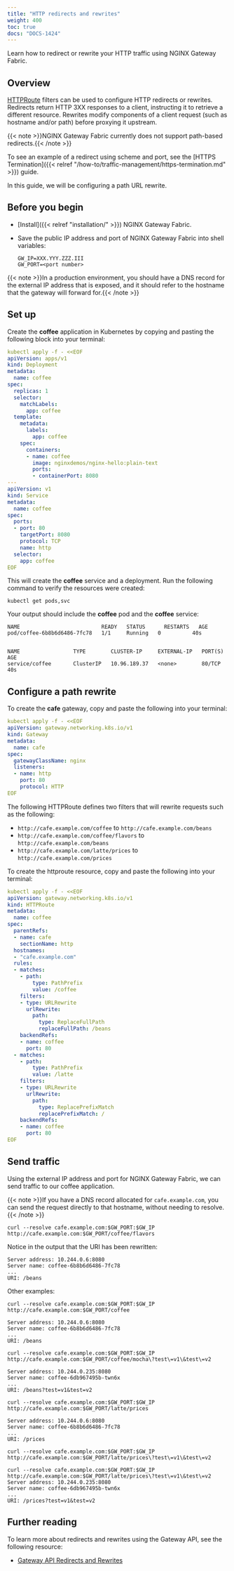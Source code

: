 ```yaml
---
title: "HTTP redirects and rewrites"
weight: 400
toc: true
docs: "DOCS-1424"
---
```


Learn how to redirect or rewrite your HTTP traffic using NGINX Gateway Fabric.

## Overview

[HTTPRoute](https://gateway-api.sigs.k8s.io/api-types/httproute/) filters can be used to configure HTTP redirects or rewrites. Redirects return HTTP 3XX responses to a client, instructing it to retrieve a different resource. Rewrites modify components of a client request (such as hostname and/or path) before proxying it upstream.

{{< note >}}NGINX Gateway Fabric currently does not support path-based redirects.{{< /note >}}

To see an example of a redirect using scheme and port, see the [HTTPS Termination]({{< relref "/how-to/traffic-management/https-termination.md" >}}) guide.

In this guide, we will be configuring a path URL rewrite.

## Before you begin

- [Install]({{< relref "installation/" >}}) NGINX Gateway Fabric.
- Save the public IP address and port of NGINX Gateway Fabric into shell variables:

   ```text
   GW_IP=XXX.YYY.ZZZ.III
   GW_PORT=<port number>
   ```

{{< note >}}In a production environment, you should have a DNS record for the external IP address that is exposed, and it should refer to the hostname that the gateway will forward for.{{< /note >}}

## Set up

Create the **coffee** application in Kubernetes by copying and pasting the following block into your terminal:

```yaml
kubectl apply -f - <<EOF
apiVersion: apps/v1
kind: Deployment
metadata:
  name: coffee
spec:
  replicas: 1
  selector:
    matchLabels:
      app: coffee
  template:
    metadata:
      labels:
        app: coffee
    spec:
      containers:
      - name: coffee
        image: nginxdemos/nginx-hello:plain-text
        ports:
        - containerPort: 8080
---
apiVersion: v1
kind: Service
metadata:
  name: coffee
spec:
  ports:
  - port: 80
    targetPort: 8080
    protocol: TCP
    name: http
  selector:
    app: coffee
EOF
```

This will create the **coffee** service and a deployment. Run the following command to verify the resources were created:

```shell
kubectl get pods,svc
```

Your output should include the **coffee** pod and the **coffee** service:

```text
NAME                          READY   STATUS      RESTARTS   AGE
pod/coffee-6b8b6d6486-7fc78   1/1     Running   0          40s


NAME                 TYPE        CLUSTER-IP     EXTERNAL-IP   PORT(S)   AGE
service/coffee       ClusterIP   10.96.189.37   <none>        80/TCP    40s
```

## Configure a path rewrite

To create the **cafe** gateway, copy and paste the following into your terminal:

```yaml
kubectl apply -f - <<EOF
apiVersion: gateway.networking.k8s.io/v1
kind: Gateway
metadata:
  name: cafe
spec:
  gatewayClassName: nginx
  listeners:
  - name: http
    port: 80
    protocol: HTTP
EOF
```

The following HTTPRoute defines two filters that will rewrite requests such as the following:

- `http://cafe.example.com/coffee` to `http://cafe.example.com/beans`
- `http://cafe.example.com/coffee/flavors` to `http://cafe.example.com/beans`
- `http://cafe.example.com/latte/prices` to `http://cafe.example.com/prices`

To create the httproute resource, copy and paste the following into your terminal:

```yaml
kubectl apply -f - <<EOF
apiVersion: gateway.networking.k8s.io/v1
kind: HTTPRoute
metadata:
  name: coffee
spec:
  parentRefs:
  - name: cafe
    sectionName: http
  hostnames:
  - "cafe.example.com"
  rules:
  - matches:
    - path:
        type: PathPrefix
        value: /coffee
    filters:
    - type: URLRewrite
      urlRewrite:
        path:
          type: ReplaceFullPath
          replaceFullPath: /beans
    backendRefs:
    - name: coffee
      port: 80
  - matches:
    - path:
        type: PathPrefix
        value: /latte
    filters:
    - type: URLRewrite
      urlRewrite:
        path:
          type: ReplacePrefixMatch
          replacePrefixMatch: /
    backendRefs:
    - name: coffee
      port: 80
EOF
```

## Send traffic

Using the external IP address and port for NGINX Gateway Fabric, we can send traffic to our coffee application.

{{< note >}}If you have a DNS record allocated for `cafe.example.com`, you can send the request directly to that hostname, without needing to resolve.{{< /note >}}

```shell
curl --resolve cafe.example.com:$GW_PORT:$GW_IP http://cafe.example.com:$GW_PORT/coffee/flavors
```

Notice in the output that the URI has been rewritten:

```text
Server address: 10.244.0.6:8080
Server name: coffee-6b8b6d6486-7fc78
...
URI: /beans
```

Other examples:

```shell
curl --resolve cafe.example.com:$GW_PORT:$GW_IP http://cafe.example.com:$GW_PORT/coffee
```

```text
Server address: 10.244.0.6:8080
Server name: coffee-6b8b6d6486-7fc78
...
URI: /beans
```

```shell
curl --resolve cafe.example.com:$GW_PORT:$GW_IP http://cafe.example.com:$GW_PORT/coffee/mocha\?test\=v1\&test\=v2
```

```text
Server address: 10.244.0.235:8080
Server name: coffee-6db967495b-twn6x
...
URI: /beans?test=v1&test=v2
```

```shell
curl --resolve cafe.example.com:$GW_PORT:$GW_IP http://cafe.example.com:$GW_PORT/latte/prices
```

```text
Server address: 10.244.0.6:8080
Server name: coffee-6b8b6d6486-7fc78
...
URI: /prices
```

```shell
curl --resolve cafe.example.com:$GW_PORT:$GW_IP http://cafe.example.com:$GW_PORT/latte/prices\?test\=v1\&test\=v2
```

```text
curl --resolve cafe.example.com:$GW_PORT:$GW_IP http://cafe.example.com:$GW_PORT/latte/prices\?test\=v1\&test\=v2
Server address: 10.244.0.235:8080
Server name: coffee-6db967495b-twn6x
...
URI: /prices?test=v1&test=v2
```

## Further reading

To learn more about redirects and rewrites using the Gateway API, see the following resource:

- [Gateway API Redirects and Rewrites](https://gateway-api.sigs.k8s.io/guides/http-redirect-rewrite/)
